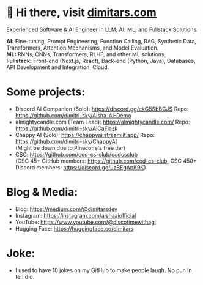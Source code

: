 <h1> 👋 Hi there, visit <a href="https://dimitars.com">dimitars.com</a> </h1>

Experienced Software & AI Engineer in LLM, AI, ML, and Fullstack Solutions. 

<b>AI:</b> Fine-tuning, Prompt Engineering, Function Calling, RAG, Synthetic Data, Transformers, Attention Mechanisms, and Model Evaluation. <br>
<b>ML:</b> RNNs, CNNs, Transformers, RLHF, and other ML solutions. <br>
<b>Fullstack:</b> Front-end (Next.js, React), Back-end (Python, Java), Databases, API Development and Integration, Cloud. <br>

<h1> Some projects: </h1>

- Discord AI Companion (Solo): https://discord.gg/ekG5SbBCJS Repo: https://github.com/dimitri-sky/Aisha-AI-Demo <br>
- almightycandle.com (Team Lead): https://almightycandle.com/ Repo: https://github.com/dimitri-sky/AlCaFlask <br>
- Chappy AI (Solo): https://chappyai.streamlit.app/ Repo: https://github.com/dimitri-sky/ChappyAI <br>
(Might be down due to Pinecone's free tier)
- CSC: https://github.com/cod-cs-club/codcsclub <br>
(CSC 45+ GitHub members: https://github.com/cod-cs-club, CSC 450+ Discord members: https://discord.gg/uzBEgApK9K)

<h1> Blog & Media: </h1>

- Blog: https://medium.com/@dimitarsdev
- Instagram: https://instagram.com/aishaaiofficial
- YouTube: https://www.youtube.com/@discotimewithagi
- Hugging Face: https://huggingface.co/dimitars

<h1> Joke: </h1>

- I used to have 10 jokes on my GitHub to make people laugh. No pun in ten did.
